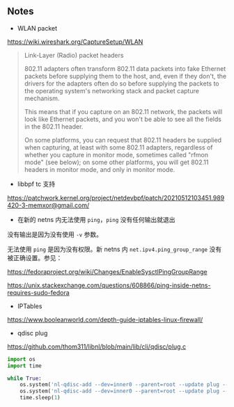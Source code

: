 ## Notes

- WLAN packet

https://wiki.wireshark.org/CaptureSetup/WLAN

> Link-Layer (Radio) packet headers
>
> 802.11 adapters often transform 802.11 data packets into fake Ethernet packets before supplying them to the host, and, even if they don't, the drivers for the adapters often do so before supplying the packets to the operating system's networking stack and packet capture mechanism.
>
> This means that if you capture on an 802.11 network, the packets will look like Ethernet packets, and you won't be able to see all the fields in the 802.11 header.
>
> On some platforms, you can request that 802.11 headers be supplied when capturing, at least with some 802.11 adapters, regardless of whether you capture in monitor mode, sometimes called "rfmon mode" (see below); on some other platforms, you will get 802.11 headers in monitor mode, and only in monitor mode.

- libbpf tc 支持

https://patchwork.kernel.org/project/netdevbpf/patch/20210512103451.989420-3-memxor@gmail.com/

- 在新的 netns 内无法使用 `ping`，`ping` 没有任何输出就退出

没有输出是因为没有使用 `-v` 参数。

无法使用 `ping` 是因为没有权限。新 netns 内 `net.ipv4.ping_group_range` 没有被正确设置。参见：

https://fedoraproject.org/wiki/Changes/EnableSysctlPingGroupRange

https://unix.stackexchange.com/questions/608866/ping-inside-netns-requires-sudo-fedora

- IPTables

https://www.booleanworld.com/depth-guide-iptables-linux-firewall/

- qdisc plug

https://github.com/thom311/libnl/blob/main/lib/cli/qdisc/plug.c

```python
import os
import time

while True:
    os.system('nl-qdisc-add --dev=inner0 --parent=root --update plug --buffer')
    os.system('nl-qdisc-add --dev=inner0 --parent=root --update plug --release-one')
    time.sleep(1)
```
